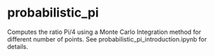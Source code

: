 # probabilistic_pi
Computes the ratio Pi/4 using a Monte Carlo Integration method for different number of points. See probabilistic_pi_introduction.ipynb for details.
